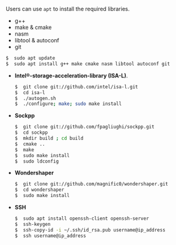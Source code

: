Users can use `apt` to install the required libraries.

 - g++
 - make & cmake
 - nasm
 - libtool & autoconf
 - git

```bash
$  sudo apt update
$  sudo apt install g++ make cmake nasm libtool autoconf git
```

- **Intel®-storage-acceleration-library (ISA-L)**.

  ```bash
  $  git clone git://github.com/intel/isa-l.git
  $  cd isa-l
  $  ./autogen.sh
  $  ./configure; make; sudo make install
  ```

- **Sockpp**

  ```bash
  $  git clone git://github.com/fpagliughi/sockpp.git
  $  cd sockpp
  $  mkdir build ; cd build
  $  cmake ..
  $  make
  $  sudo make install
  $  sudo ldconfig
  ```

- **Wondershaper**

  ```bash
  $  git clone git://github.com/magnific0/wondershaper.git
  $  cd wondershaper
  $  sudo make install
  ```

- **SSH**

  ```bash
  $  sudo apt install openssh-client openssh-server
  $  ssh-keygen
  $  ssh-copy-id -i ~/.ssh/id_rsa.pub username@ip_address
  $  ssh username@ip_address
  ```
